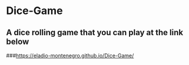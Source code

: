 # Dice-Game
 
## A dice rolling game that you can play at the link below

###https://eladio-montenegro.github.io/Dice-Game/